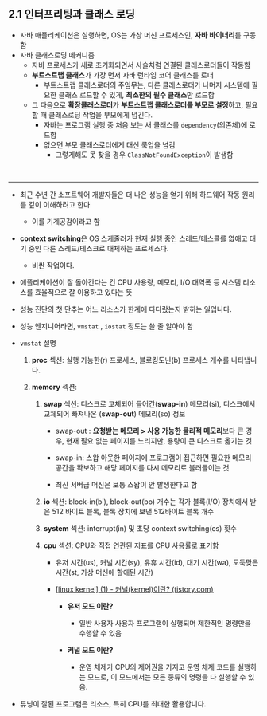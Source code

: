 ## 2.1 인터프리팅과 클래스 로딩

- 자바 애플리케이션은 실행하면, OS는 가상 머신 프로세스인, **자바 바이너리**를 구동함
- 자바 클래스로딩 메커니즘
  - 자바 프로세스가 새로 초기화되면서 사슬처럼 연결된 클래스로더들이 작동함
  - **부트스트랩 클래스**가 가장 먼저 자바 런타임 코어 클래스를 로더
    - 부트스트랩 클래스로더의 주임무는, 다른 클래스로더가 나머지 시스템에 필요한 클래스 로드할 수 있게, **최소한의 필수 클래스**만 로드함	
  - 그 다음으로 **확장클래스로더**가 **부트스트랩 클래스로더를 부모로 설정**하고, 필요할 때 클래스로딩 작업을 부모에게 넘긴다.
    - 자바는 프로그램 실행 중 처음 보는 새 클래스를 `dependency`(의존체)에 로드함
    - 없으면 부모 클래스로더에게 대신 룩업을 넘김
      - 그렇게해도 못 찾을 경우 `ClassNotFoundException`이 발생함

​	

---

- 최근 수년 간 소프트웨어 개발자들은 더 나은 성능을 얻기 위해 하드웨어 작동 원리를 깊이 이해하려고 한다
  - 이를 기계공감이라고 함

- **context switching**은 OS 스케줄러가 현재 실행 중인 스레드/테스클를 없애고 대기 중인 다른 스레드/테스크로 대체하는 프로세스다.
  - 비싼 작업이다.

- 애플리케이션이 잘 돌아간다는 건 CPU 사용량, 메모리, I/O 대역폭 등 시스템 리소스를 효율적으로 잘 이용하고 있다는 뜻

- 성능 진단의 첫 단추는 어느 리소스가 한계에 다다랐는지 밝히는 일입니다.
- 성능 엔지니어라면, `vmstat` , `iostat` 정도는 쓸 줄 알아야 함

- `vmstat` 설명

  1. **proc**  섹션: 실행 가능한(r) 프로세스, 블로킹도닌(b) 프로세스 개수를 나타냅니다.

  2. **memory** 섹션: 

     1. **swap** 섹션: 디스크로 교체되어 들어간(**swap-in**) 메모리(si), 디스크에서 교체되어 빠져나온 (**swap-out**) 메모리(so) 정보

        - swap-out : **요청받는 메모리 > 사용 가능한 물리적 메모리**보다 큰 경우, 현재 필요 없는 페이지를 느리지만, 용량이 큰 디스크로 옮기는 것
        - swap-in: 스왑 아웃한 페이지에 프로그램이 접근하면 필요한 메모리 공간을 확보하고 해당 페이지를 다시 메모리로 불러들이는 것

        - 최신 서버급 머신은 보통 스왑이 안 발생한다고 함

     2. **io** 섹션: block-in(bi), block-out(bo) 개수는 각가 블록(I/O) 장치에서 받은 512 바이트 블록, 블록 장치에 보낸 512바이트 블록 개수

     3. **system** 섹션: interrupt(in) 및 초당 context switching(cs) 횟수

     4. **cpu** 섹션: CPU와 직접 연관된 지표를 CPU 사용률로 표기함

        - 유저 시간(us), 커널 시간(sy), 유휴 시간(id), 대기 시간(wa), 도둑맞은 시간(st, 가상 머신에 할애된 시간)

        - [[linux kernel\] (1) - 커널(kernel)이란? (tistory.com)](https://jiravvit.tistory.com/entry/linux-kernel-1-커널kernel이란-1)

          - **유저 모드 이란?**

            - 일반 사용자 사용자 프로그램이 실행되며 제한적인 명령만을 수행할 수 있음

          - **커널 모드 이란?**

            - 운영 체제가 CPU의 제어권을 가지고 운영 체제 코드를 실행하는 모드로, 이 모드에서는 모든 종류의 명령을 다 실행할 수 있음.

            

- 튜닝이 잘된 프로그램은 리소스, 특히 CPU를 최대한 활용합니다.